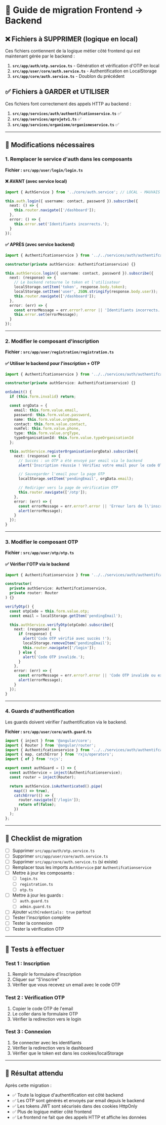 # 🔄 Guide de migration Frontend → Backend

## ❌ Fichiers à SUPPRIMER (logique en local)

Ces fichiers contiennent de la logique métier côté frontend qui est maintenant gérée par le backend :

1. **`src/app/auth/otp.service.ts`** - Génération et vérification d'OTP en local
2. **`src/app/user/core/auth.service.ts`** - Authentification en LocalStorage
3. **`src/app/core/auth.service.ts`** - Doublon du précédent

## ✅ Fichiers à GARDER et UTILISER

Ces fichiers font correctement des appels HTTP au backend :

1. **`src/app/services/auth/authentifcationservice.ts`** ✅
2. **`src/app/services/aprojetv1.ts`** ✅
3. **`src/app/services/organisme/organismeservice.ts`** ✅

---

## 🔧 Modifications nécessaires

### 1. Remplacer le service d'auth dans les composants

**Fichier : `src/app/user/login/login.ts`**

#### ❌ AVANT (avec service local)
```typescript
import { AuthService } from '../core/auth.service'; // LOCAL - MAUVAIS

this.auth.login({ username: contact, password }).subscribe({
  next: () => {
    this.router.navigate(['/dashboard']);
  },
  error: () => {
    this.error.set('Identifiants incorrects.');
  }
});
```

#### ✅ APRÈS (avec service backend)
```typescript
import { Authentifcationservice } from '../../services/auth/authentifcationservice'; // BACKEND - BON

constructor(private authService: Authentifcationservice) {}

this.authService.login({ username: contact, password }).subscribe({
  next: (response) => {
    // Le backend retourne le token et l'utilisateur
    localStorage.setItem('token', response.body.token);
    localStorage.setItem('user', JSON.stringify(response.body.user));
    this.router.navigate(['/dashboard']);
  },
  error: (err) => {
    const errorMessage = err.error?.error || 'Identifiants incorrects.';
    this.error.set(errorMessage);
  }
});
```

---

### 2. Modifier le composant d'inscription

**Fichier : `src/app/user/registration/registration.ts`**

#### ✅ Utiliser le backend pour l'inscription + OTP

```typescript
import { Authentifcationservice } from '../../services/auth/authentifcationservice';

constructor(private authService: Authentifcationservice) {}

onSubmit() {
  if (this.form.invalid) return;

  const orgData = {
    email: this.form.value.email,
    password: this.form.value.password,
    name: this.form.value.orgName,
    contact: this.form.value.contact,
    numTel: this.form.value.phone,
    type: this.form.value.orgType,
    typeOrganisationId: this.form.value.typeOrganisationId
  };

  this.authService.registerOrganisation(orgData).subscribe({
    next: (response) => {
      // Succès : un OTP a été envoyé par email via le backend
      alert('Inscription réussie ! Vérifiez votre email pour le code OTP.');

      // Sauvegarder l'email pour la page OTP
      localStorage.setItem('pendingEmail', orgData.email);

      // Rediriger vers la page de vérification OTP
      this.router.navigate(['/otp']);
    },
    error: (err) => {
      const errorMessage = err.error?.error || 'Erreur lors de l\'inscription.';
      alert(errorMessage);
    }
  });
}
```

---

### 3. Modifier le composant OTP

**Fichier : `src/app/user/otp/otp.ts`**

#### ✅ Vérifier l'OTP via le backend

```typescript
import { Authentifcationservice } from '../../services/auth/authentifcationservice';

constructor(
  private authService: Authentifcationservice,
  private router: Router
) {}

verifyOtp() {
  const otpCode = this.form.value.otp;
  const email = localStorage.getItem('pendingEmail');

  this.authService.verifyOtp(otpCode).subscribe({
    next: (response) => {
      if (response) {
        alert('Code OTP vérifié avec succès !');
        localStorage.removeItem('pendingEmail');
        this.router.navigate(['/login']);
      } else {
        alert('Code OTP invalide.');
      }
    },
    error: (err) => {
      const errorMessage = err.error?.error || 'Code OTP invalide ou expiré.';
      alert(errorMessage);
    }
  });
}
```

---

### 4. Guards d'authentification

Les guards doivent vérifier l'authentification via le backend.

**Fichier : `src/app/user/core/auth.guard.ts`**

```typescript
import { inject } from '@angular/core';
import { Router } from '@angular/router';
import { Authentifcationservice } from '../../services/auth/authentifcationservice';
import { map, catchError } from 'rxjs/operators';
import { of } from 'rxjs';

export const authGuard = () => {
  const authService = inject(Authentifcationservice);
  const router = inject(Router);

  return authService.isAuthenticated().pipe(
    map(() => true),
    catchError(() => {
      router.navigate(['/login']);
      return of(false);
    })
  );
};
```

---

## 📝 Checklist de migration

- [ ] Supprimer `src/app/auth/otp.service.ts`
- [ ] Supprimer `src/app/user/core/auth.service.ts`
- [ ] Supprimer `src/app/core/auth.service.ts` (si existe)
- [ ] Remplacer tous les imports `AuthService` par `Authentifcationservice`
- [ ] Mettre à jour les composants :
  - [ ] `login.ts`
  - [ ] `registration.ts`
  - [ ] `otp.ts`
- [ ] Mettre à jour les guards :
  - [ ] `auth.guard.ts`
  - [ ] `admin.guard.ts`
- [ ] Ajouter `withCredentials: true` partout
- [ ] Tester l'inscription complète
- [ ] Tester la connexion
- [ ] Tester la vérification OTP

---

## 🧪 Tests à effectuer

### Test 1 : Inscription
1. Remplir le formulaire d'inscription
2. Cliquer sur "S'inscrire"
3. Vérifier que vous recevez un email avec le code OTP

### Test 2 : Vérification OTP
1. Copier le code OTP de l'email
2. Le coller dans le formulaire OTP
3. Vérifier la redirection vers le login

### Test 3 : Connexion
1. Se connecter avec les identifiants
2. Vérifier la redirection vers le dashboard
3. Vérifier que le token est dans les cookies/localStorage

---

## 🎯 Résultat attendu

Après cette migration :
- ✅ Toute la logique d'authentification est côté backend
- ✅ Les OTP sont générés et envoyés par email depuis le backend
- ✅ Les tokens JWT sont sécurisés dans des cookies HttpOnly
- ✅ Plus de logique métier côté frontend
- ✅ Le frontend ne fait que des appels HTTP et affiche les données
